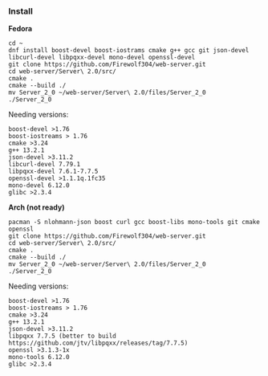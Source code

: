 ### Install

<b align="center">Fedora</b>
    
    cd ~
    dnf install boost-devel boost-iostrams cmake g++ gcc git json-devel libcurl-devel libpqxx-devel mono-devel openssl-devel
    git clone https://github.com/Firewolf304/web-server.git
    cd web-server/Server\ 2.0/src/
    cmake .
    cmake --build ./
    mv Server_2_0 ~/web-server/Server\ 2.0/files/Server_2_0
    ./Server_2_0

Needing versions:

    boost-devel >1.76
    boost-iostreams > 1.76
    cmake >3.24
    g++ 13.2.1
    json-devel >3.11.2
    libcurl-devel 7.79.1
    libpqxx-devel 7.6.1-7.7.5
    openssl-devel >1.1.1q.1fc35
    mono-devel 6.12.0
    glibc >2.3.4

<b align="center">Arch (not ready)</b>

    pacman -S nlohmann-json boost curl gcc boost-libs mono-tools git cmake openssl
    git clone https://github.com/Firewolf304/web-server.git
    cd web-server/Server\ 2.0/src/
    cmake .
    cmake --build ./
    mv Server_2_0 ~/web-server/Server\ 2.0/files/Server_2_0
    ./Server_2_0

Needing versions:
    
    boost-devel >1.76
    boost-iostreams > 1.76
    cmake >3.24
    g++ 13.2.1
    json-devel >3.11.2
    libpqxx 7.7.5 (better to build https://github.com/jtv/libpqxx/releases/tag/7.7.5)
    openssl >3.1.3-1x
    mono-tools 6.12.0
    glibc >2.3.4


